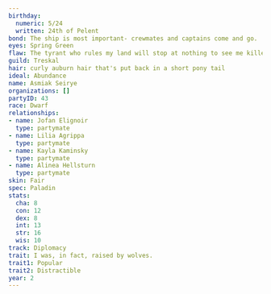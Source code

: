```yaml
---
birthday:
  numeric: 5/24
  written: 24th of Pelent
bond: The ship is most important- crewmates and captains come and go.
eyes: Spring Green
flaw: The tyrant who rules my land will stop at nothing to see me killed.
guild: Treskal
hair: curly auburn hair that's put back in a short pony tail
ideal: Abundance
name: Asmiak Seirye
organizations: []
partyID: 43
race: Dwarf
relationships:
- name: Jofan Elignoir
  type: partymate
- name: Lilia Agrippa
  type: partymate
- name: Kayla Kaminsky
  type: partymate
- name: Alinea Hellsturn
  type: partymate
skin: Fair
spec: Paladin
stats:
  cha: 8
  con: 12
  dex: 8
  int: 13
  str: 16
  wis: 10
track: Diplomacy
trait: I was, in fact, raised by wolves.
trait1: Popular
trait2: Distractible
year: 2
---
```

